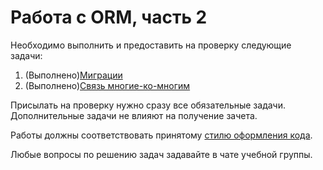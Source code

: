 # Работа с ORM, часть 2

Необходимо выполнить и предоставить на проверку следующие задачи:

1. (Выполнено)[Миграции](./orm_migrations)
2. (Выполнено)[Связь многие-ко-многим](./m2m-relations)

Присылать на проверку нужно сразу все обязательные задачи. Дополнительные задачи не влияют на получение зачета.

Работы должны соответствовать принятому [стилю оформления кода](https://github.com/netology-code/codestyle/tree/master/python).

Любые вопросы по решению задач задавайте в чате учебной группы.
